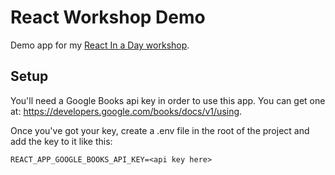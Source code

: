 # React Workshop Demo
Demo app for my [React In a Day workshop](https://github.com/justinmc/react-workshop).

## Setup
You'll need a Google Books api key in order to use this app.  You can get one at: https://developers.google.com/books/docs/v1/using.

Once you've got your key, create a .env file in the root of the project and add the key to it like this:

    REACT_APP_GOOGLE_BOOKS_API_KEY=<api key here>

